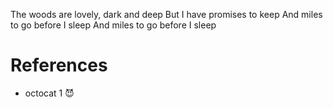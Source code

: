 
The woods are lovely, dark and deep
But I have promises to keep
And miles to go before I sleep
And miles to go before I sleep

# References

* octocat 1 😈

